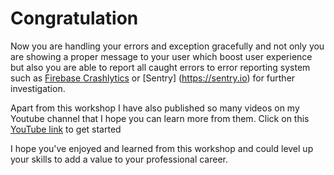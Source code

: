 # Congratulation

Now you are handling your errors and exception gracefully and not only you are showing a proper message to your user which boost user experience but also you are able to report all caught errors to error reporting system such as [Firebase Crashlytics](https://firebase.flutter.dev/docs/core/usage/) or [Sentry] (https://sentry.io) for further investigation.

Apart from this workshop I have also published so many videos on my Youtube channel that I hope you can learn more from them. Click on this [YouTube link](https://youtube.com/mhadaily) to get started

I hope you've enjoyed and learned from this workshop and could level up your skills to add a value to your professional career.

